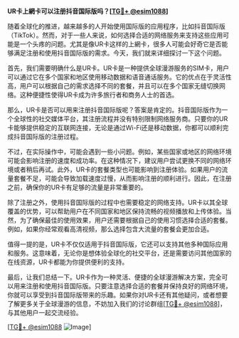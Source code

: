 **UR卡上網卡可以注册抖音国际版吗？[[TG💪+ @esim1088](https://t.me/s/esim1088)]**

随着全球化的推进，越来越多的人开始使用国际版的应用程序，比如抖音国际版（TikTok）。然而，对于一些人来说，如何选择合适的网络服务来支持这些应用可能是一个头疼的问题。尤其是像UR卡这样的上網卡，很多人可能会好奇它是否能够满足注册和使用抖音国际版的需求。今天，我们就来详细探讨一下这个问题。

首先，我们需要明确什么是UR卡。UR卡是一种提供全球漫游服务的SIM卡，用户可以通过它在多个国家和地区使用移动数据和语音通话服务。它的优点在于灵活性高，用户可以根据自己的需求选择不同的套餐，并且可以在多个国家无缝切换网络。这种便捷性使得UR卡成为许多旅行者和商务人士的首选。

那么，UR卡是否可以用来注册抖音国际版呢？答案是肯定的。抖音国际版作为一个全球性的社交媒体平台，其注册流程并没有特别限制网络服务商。只要你的UR卡能够提供稳定的互联网连接，无论是通过Wi-Fi还是移动数据，你都可以顺利完成抖音国际版的注册过程。

不过，在实际操作中，可能会遇到一些小问题。例如，某些国家或地区的网络环境可能会影响注册的速度和成功率。在这种情况下，建议用户尝试更换不同的网络环境或者稍后再试。此外，UR卡的套餐类型也可能影响到注册体验。如果用户的流量套餐不足，可能会导致加载速度过慢，从而影响注册的顺利进行。因此，在注册之前，确保你的UR卡有足够的流量是非常重要的。

除了注册之外，使用抖音国际版的过程中也需要稳定的网络支持。UR卡以其全球覆盖的优势，可以帮助用户在不同国家和地区保持流畅的视频播放和上传体验。当然，为了确保最佳的使用效果，用户还需要根据自己的使用习惯选择合适的套餐。例如，如果你经常观看高清视频，那么选择包含大流量的套餐会更加合适。

值得一提的是，UR卡不仅仅适用于抖音国际版，它还可以支持其他多种国际应用和服务。这意味着，无论你是想体验全球化的社交平台，还是需要访问其他国家的在线资源，UR卡都能为你提供便利的支持。

最后，让我们总结一下。UR卡作为一种灵活、便捷的全球漫游解决方案，完全可以用来注册和使用抖音国际版。只要注意选择合适的套餐并保持良好的网络环境，你就可以享受到抖音国际版带来的乐趣。如果你对UR卡还有其他疑问，或者想要了解更多关于全球漫游的信息，不妨加入我们的讨论群组[[TG💪+ @esim1088](https://t.me/s/esim1088)]，与其他用户一起交流经验。

[[TG💪+ @esim1088](https://t.me/s/esim1088) ![Image](https://i.postimg.cc/4NQfJmqS/Snipaste-2025-05-13-00-14-12.png)]